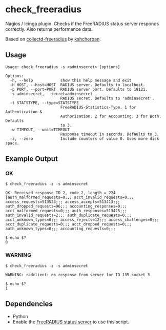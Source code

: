 # check_freeradius

Nagios / Icinga plugin. Checks if the FreeRADIUS status server responds correctly. Also returns performance data.

Based on [collectd-freeradius](https://github.com/kshcherban/collectd-freeradius) by [kshcherban](https://github.com/kshcherban/).

## Usage
```
Usage: check_freeradius -s <adminsecret> [options]

Options:
  -h, --help            show this help message and exit
  -H HOST, --host=HOST  RADIUS server. Defaults to localhost.
  -p PORT, --port=PORT  RADIUS server port. Defaults to 18121.
  -s adminsecret, --secret=adminsecret
                        RADIUS secret. Defaults to 'adminsecret'.
  -t STATSTYPE, --type=STATSTYPE
                        FreeRADIUS-Statistics-Type. 1 for Authentication &
                        Authorisation. 2 for Accounting. 3 for Both. Defaults
                        to 3.
  -w TIMEOUT, --wait=TIMEOUT
                        Response timeout in seconds. Defaults to 3.
  -z, --zero            Include counters of value 0. Uses more disk space.
 ```
 
## Example Output
### OK
```
$ check_freeradius -z -s adminsecret
```
```
OK: Received response ID 2, code 2, length = 224 |auth_malformed_requests=0;;; acct_invalid_requests=0;;; access_requests=513523;;; access_accepts=513413;;; auth_dropped_requests=96;;; accounting_responses=0;;; acct_malformed_requests=0;;; auth_responses=513425;;; auth_invalid_requests=2;;; auth_duplicate_requests=0;;; acct_unknown_types=0;;; access_rejects=12;;; access_challenges=0;;; acct_duplicate_requests=0;;; acct_dropped_requests=0;;; auth_unknown_types=0;;; accounting_requests=0;;; 
```
```
$ echo $?
0
```

### WARNING
```
$ check_freeradius -z -s adminsecret
```
```
WARNING: radclient: no response from server for ID 135 socket 3
```
```
$ echo $?
1
```

## Dependencies
* Python
* Enable the [FreeRADIUS status server](http://wiki.freeradius.org/config/Status) to use this script. 

